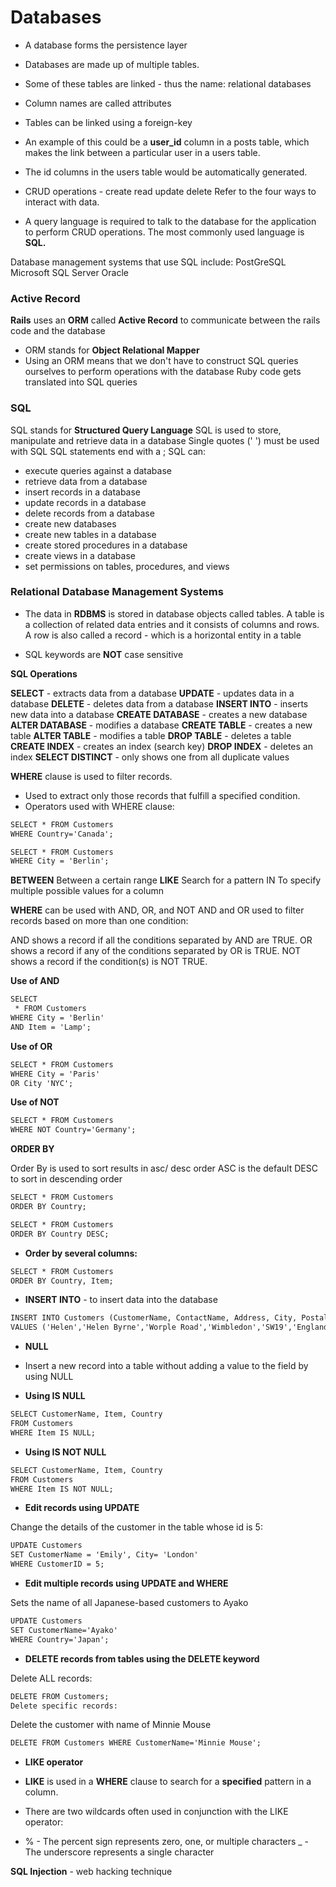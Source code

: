 # Databases

* A database forms the persistence layer

* Databases are made up of multiple tables.

* Some of these tables are linked - thus the name: relational databases

* Column names are called attributes

* Tables can be linked using a foreign-key

* An example of this could be a **user_id** column in a posts table, which makes the link between a particular user in a users table.

* The id columns in the users table would be automatically generated.

* CRUD operations - create read update delete
Refer to the four ways to interact with data. 

* A query language is required to talk to the database for the application to perform CRUD operations.
The most commonly used language is **SQL.**

Database management systems that use SQL include: PostGreSQL Microsoft SQL Server Oracle

### Active Record

**Rails** uses an **ORM** called **Active Record** to communicate between the rails code and the database
* ORM stands for **Object Relational Mapper**
* Using an ORM means that we don't have to construct SQL queries ourselves to perform operations with the database
Ruby code gets translated into SQL queries

### SQL
SQL stands for **Structured Query Language**
SQL is used to store, manipulate and retrieve data in a database
Single quotes (' ') must be used with SQL
SQL statements end with a ;
SQL can:

* execute queries against a database
* retrieve data from a database
* insert records in a database
* update records in a database
* delete records from a database
* create new databases
* create new tables in a database
* create stored procedures in a database
* create views in a database
* set permissions on tables, procedures, and views

### Relational Database Management Systems

* The data in **RDBMS** is stored in database objects called tables. A table is a collection of related data entries and it consists of columns and rows. A row is also called a 
record - which is a horizontal entity in a table

* SQL keywords are **NOT** case sensitive

**SQL Operations**

**SELECT** - extracts data from a database
**UPDATE** - updates data in a database
**DELETE** - deletes data from a database
**INSERT INTO** - inserts new data into a database
**CREATE DATABASE** - creates a new database
**ALTER DATABASE** - modifies a database
**CREATE TABLE** - creates a new table
**ALTER TABLE** - modifies a table
**DROP TABLE** - deletes a table
**CREATE INDEX** - creates an index (search key)
**DROP INDEX** - deletes an index
**SELECT DISTINCT** - only shows one from all duplicate values

**WHERE** clause is used to filter records.

* Used to extract only those records that fulfill a specified condition.
* Operators used with WHERE clause:

```html
SELECT * FROM Customers
WHERE Country='Canada';
```
```html
SELECT * FROM Customers
WHERE City = 'Berlin';
```

**BETWEEN** Between a certain range 
**LIKE** Search for a pattern IN To specify multiple possible values for a column

**WHERE** can be used with AND, OR, and NOT AND and OR used to filter records based on more than one condition:

AND shows a record if all the conditions separated by AND are TRUE. OR shows a record if any of the conditions separated by OR is TRUE. NOT shows a record if the condition(s) is NOT TRUE.

**Use of AND**

```html
SELECT
 * FROM Customers
WHERE City = 'Berlin'
AND Item = 'Lamp';
```

**Use of OR**

```html
SELECT * FROM Customers
WHERE City = 'Paris'
OR City 'NYC';
```

**Use of NOT**

```html
SELECT * FROM Customers
WHERE NOT Country='Germany';
```

**ORDER BY**

Order By is used to sort results in asc/ desc order ASC is the default DESC to sort in descending order

```html
SELECT * FROM Customers
ORDER BY Country;
```
```html
SELECT * FROM Customers
ORDER BY Country DESC;
```

* **Order by several columns:**

```html
SELECT * FROM Customers
ORDER BY Country, Item;
```

* **INSERT INTO** - to insert data into the database

```html
INSERT INTO Customers (CustomerName, ContactName, Address, City, PostalCode, Country)
VALUES ('Helen','Helen Byrne','Worple Road','Wimbledon','SW19','England');
```

* **NULL**

* Insert a new record into a table without adding a value to the field by using NULL

* **Using IS NULL**

```html
SELECT CustomerName, Item, Country
FROM Customers
WHERE Item IS NULL;
```

* **Using IS NOT NULL**

```html
SELECT CustomerName, Item, Country
FROM Customers
WHERE Item IS NOT NULL;
```

* **Edit records using UPDATE**

Change the details of the customer in the table whose id is 5:

```html
UPDATE Customers
SET CustomerName = 'Emily', City= 'London'
WHERE CustomerID = 5;
```

* **Edit multiple records using UPDATE and WHERE**

Sets the name of all Japanese-based customers to Ayako

```html
UPDATE Customers
SET CustomerName='Ayako'
WHERE Country='Japan';
```

* **DELETE records from tables using the DELETE keyword**

Delete ALL records:

```html
DELETE FROM Customers;
Delete specific records:
```

Delete the customer with name of Minnie Mouse

```html
DELETE FROM Customers WHERE CustomerName='Minnie Mouse';
```

* **LIKE operator** 

* **LIKE** is used in a **WHERE** clause to search for a **specified** pattern in a column.

* There are two wildcards often used in conjunction with the LIKE operator:

* % - The percent sign represents zero, one, or multiple characters _ - The underscore represents a single character

**SQL Injection** - web hacking technique